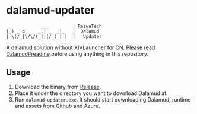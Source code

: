 # dalamud-updater

```
 _           ___         | ReiwaTech
|_) _ o     _.| _  _|_   |  Dalamud
| \(/_|\/\/(_||(/_(_| |  |   Updater
```

A dalamud solution without XIVLauncher for CN. Please read [Dalamud#readme](https://github.com/ReiwaTech/Dalamud#readme) before using anything in this repository.

## Usage

1. Download the binary from [Release](https://github.com/ReiwaTech/dalamud-updater/releases). 
2. Place it under the directory you want to download Dalamud at.
3. Run `dalamud-updater.exe`. It should start downloading Dalamud, runtime and assets from Github and Azure.
